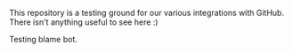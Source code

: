 This repository is a testing ground for our various integrations with GitHub. There isn't anything useful to see here :)

Testing blame bot.
